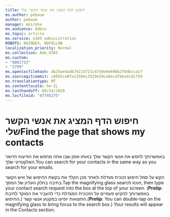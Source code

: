 ```yaml
---
title: חיפוש הדף המציג את אנשי הקשר שלי
ms.author: pebaum
author: pebaum
manager: mnirkhe
ms.audience: Admin
ms.topic: article
ms.service: o365-administration
ROBOTS: NOINDEX, NOFOLLOW
localization_priority: Normal
ms.collection: Adm_O365
ms.custom:
- "9001715"
- "3799"
ms.openlocfilehash: 4b25ae4adb7411d721c4749e9e696b2f0dbcca1f
ms.sourcegitcommit: c6692ce0fa1358ec3529e59ca0ecdfdea4cdc759
ms.translationtype: MT
ms.contentlocale: he-IL
ms.lasthandoff: 09/14/2020
ms.locfileid: "47745275"
---
```

# <a name="find-the-page-that-shows-my-contacts"></a><span data-ttu-id="999fa-102">חיפוש הדף המציג את אנשי הקשר שלי</span><span class="sxs-lookup"><span data-stu-id="999fa-102">Find the page that shows my contacts</span></span>

<span data-ttu-id="999fa-103">באפשרותך לחפש את אנשי הקשר שלך באותו אופן שבו אתה מחפש את הודעות הדואר האלקטרוני שלך.</span><span class="sxs-lookup"><span data-stu-id="999fa-103">You can search for your contacts in the same way as you search for your emails.</span></span>
 
<span data-ttu-id="999fa-104">הקש על סמל חיפוש זכוכית מגדלת ולאחר מכן הקלד את בקשת החיפוש של איש הקשר בתיבה בחלק העליון של המסך.</span><span class="sxs-lookup"><span data-stu-id="999fa-104">Tap the magnifying glass search icon, then type your contact search request into the box at the top of your screen.</span></span> <span data-ttu-id="999fa-105">(**Protip**: באפשרותך להקיש פעמיים על הזכוכית המגדלת כדי להעביר את המוקד לתיבת החיפוש.) התוצאות יופיעו במקטע אנשי קשר.</span><span class="sxs-lookup"><span data-stu-id="999fa-105">(**Protip**: You can double-tap on the magnifying glass to bring focus to the search box.) Your results will appear in the Contacts section.</span></span>
